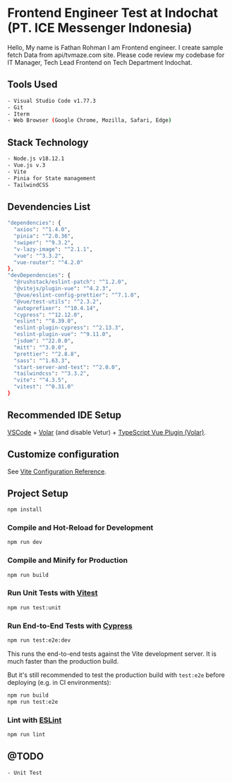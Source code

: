 # Frontend Engineer Test at Indochat (PT. ICE Messenger Indonesia)

Hello, My name is Fathan Rohman I am Frontend engineer. I create sample fetch Data from api/tvmaze.com site. Please code review my codebase for IT Manager, Tech Lead Frontend on Tech Department Indochat.

## Tools Used

```sh
- Visual Studio Code v1.77.3
- Git
- Iterm
- Web Browser (Google Chrome, Mozilla, Safari, Edge)
```
## Stack Technology

```sh
- Node.js v18.12.1
- Vue.js v.3
- Vite
- Pinia for State management
- TailwindCSS
```

## Devendencies List

```sh
"dependencies": {
  "axios": "^1.4.0",
  "pinia": "^2.0.36",
  "swiper": "^9.3.2",
  "v-lazy-image": "^2.1.1",
  "vue": "^3.3.2",
  "vue-router": "^4.2.0"
},
"devDependencies": {
  "@rushstack/eslint-patch": "^1.2.0",
  "@vitejs/plugin-vue": "^4.2.3",
  "@vue/eslint-config-prettier": "^7.1.0",
  "@vue/test-utils": "^2.3.2",
  "autoprefixer": "^10.4.14",
  "cypress": "^12.12.0",
  "eslint": "^8.39.0",
  "eslint-plugin-cypress": "^2.13.3",
  "eslint-plugin-vue": "^9.11.0",
  "jsdom": "^22.0.0",
  "mitt": "^3.0.0",
  "prettier": "^2.8.8",
  "sass": "^1.63.3",
  "start-server-and-test": "^2.0.0",
  "tailwindcss": "^3.3.2",
  "vite": "^4.3.5",
  "vitest": "^0.31.0"
}
```

## Recommended IDE Setup

[VSCode](https://code.visualstudio.com/) + [Volar](https://marketplace.visualstudio.com/items?itemName=Vue.volar) (and disable Vetur) + [TypeScript Vue Plugin (Volar)](https://marketplace.visualstudio.com/items?itemName=Vue.vscode-typescript-vue-plugin).

## Customize configuration

See [Vite Configuration Reference](https://vitejs.dev/config/).

## Project Setup

```sh
npm install
```

### Compile and Hot-Reload for Development

```sh
npm run dev
```

### Compile and Minify for Production

```sh
npm run build
```

### Run Unit Tests with [Vitest](https://vitest.dev/)

```sh
npm run test:unit
```

### Run End-to-End Tests with [Cypress](https://www.cypress.io/)

```sh
npm run test:e2e:dev
```

This runs the end-to-end tests against the Vite development server.
It is much faster than the production build.

But it's still recommended to test the production build with `test:e2e` before deploying (e.g. in CI environments):

```sh
npm run build
npm run test:e2e
```

### Lint with [ESLint](https://eslint.org/)

```sh
npm run lint
```

## @TODO
```
- Unit Test
```